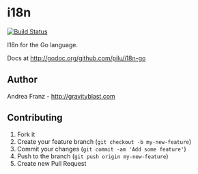 # i18n

[![Build Status](https://travis-ci.org/pilu/i18n-go.png?branch=master)](https://travis-ci.org/pilu/i18n-go)

I18n for the Go language.

Docs at <http://godoc.org/github.com/pilu/i18n-go>

## Author

Andrea Franz - <http://gravityblast.com>

## Contributing

1. Fork it
2. Create your feature branch (`git checkout -b my-new-feature`)
3. Commit your changes (`git commit -am 'Add some feature'`)
4. Push to the branch (`git push origin my-new-feature`)
5. Create new Pull Request
